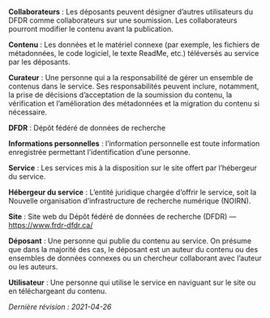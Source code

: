 **Collaborateurs** : Les déposants peuvent désigner d’autres utilisateurs du DFDR comme collaborateurs sur une soumission. Les collaborateurs pourront modifier le contenu avant la publication.

**Contenu** : Les données et le matériel connexe (par exemple, les fichiers de métadonnées, le code logiciel, le texte ReadMe, etc.) téléversés au service par les déposants.

**Curateur** : Une personne qui a la responsabilité de gérer un ensemble de contenus dans le service. Ses responsabilités peuvent inclure, notamment, la prise de décisions d’acceptation de la soumission du contenu, la vérification et l’amélioration des métadonnées et la migration du contenu si nécessaire.

**DFDR** : Dépôt fédéré de données de recherche 

**Informations personnelles** : l’information personnelle est toute information enregistrée permettant l’identification d’une personne.

**Service** : Les services mis à la disposition sur le site offert par l’hébergeur du service.

**Hébergeur du service** : L’entité juridique chargée d’offrir le service, soit la Nouvelle organisation d’infrastructure de recherche numérique (NOIRN).

**Site** : Site web du Dépôt fédéré de données de recherche (DFDR) — https://www.frdr-dfdr.ca/

**Déposant** : Une personne qui publie du contenu au service. On présume que dans la majorité des cas, le déposant est un auteur du contenu ou des ensembles de données connexes ou un chercheur collaborant avec l’auteur ou les auteurs.

**Utilisateur** : Une personne qui utilise le service en naviguant sur le site ou en téléchargeant du contenu.

*Dernière révision : 2021-04-26*
